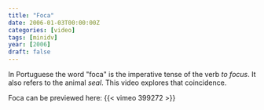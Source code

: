 ```yaml
---
title: "Foca"
date: 2006-01-03T00:00:00Z
categories: [video]
tags: [minidv]
year: [2006]
draft: false
---
```


In Portuguese the word "foca" is the imperative tense of the verb _to focus_. It also refers to the animal _seal_. This video explores that coincidence.
<!--more-->

Foca can be previewed here:
{{< vimeo 399272 >}}
